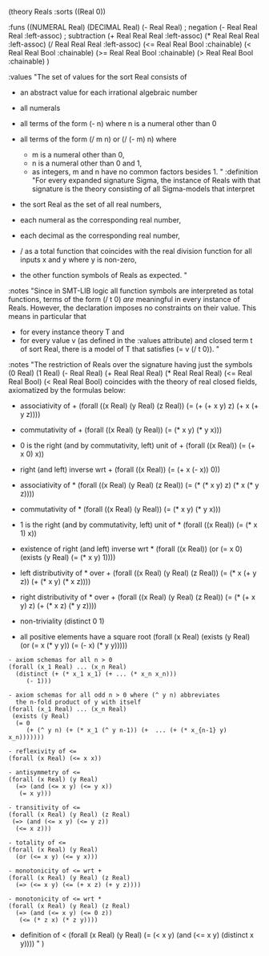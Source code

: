 (theory Reals
 :sorts ((Real 0))

 :funs ((NUMERAL Real) 
        (DECIMAL Real) 
        (- Real Real)                  ; negation
        (- Real Real Real :left-assoc) ; subtraction
        (+ Real Real Real :left-assoc) 
        (* Real Real Real :left-assoc)
        (/ Real Real Real :left-assoc)
        (<= Real Real Bool :chainable)
        (<  Real Real Bool :chainable)
        (>= Real Real Bool :chainable)
        (>  Real Real Bool :chainable)
       )

 :values
 "The set of values for the sort Real consists of 
  - an abstract value for each irrational algebraic number
  - all numerals
  - all terms of the form (- n) where n is a numeral other than 0
  - all terms of the form (/ m n) or (/ (- m) n) where 
    - m is a numeral other than 0,
    - n is a numeral other than 0 and 1,
    - as integers, m and n have no common factors besides 1.
 "
 :definition 
 "For every expanded signature Sigma, the instance of Reals with that 
  signature is the theory consisting of all Sigma-models that interpret

  - the sort Real as the set of all real numbers, 

  - each numeral as the corresponding real number,

  - each decimal as the corresponding real number,

  - / as a total function that coincides with the real division function 
    for all inputs x and y where y is non-zero,

  - the other function symbols of Reals as expected.
 "

 :notes
 "Since in SMT-LIB logic all function symbols are interpreted as total
  functions, terms of the form (/ t 0) *are* meaningful in every 
  instance of Reals. However, the declaration imposes no constraints
  on their value. This means in particular that 
  - for every instance theory T and
  - for every value v (as defined in the :values attribute) and 
    closed term t of sort Real,
  there is a model of T that satisfies (= v (/ t 0)).
 "

 :notes
 "The restriction of Reals over the signature having just the symbols 
  (0 Real)
  (1 Real)
  (- Real Real)
  (+ Real Real Real) 
  (* Real Real Real)
  (<= Real Real Bool)
  (<  Real Real Bool)
  coincides with the theory of real closed fields, axiomatized by
  the formulas below: 

   - associativity of +
   (forall ((x Real) (y Real) (z Real))
    (= (+ (+ x y) z) (+ x (+ y z))))

   - commutativity of +
   (forall ((x Real) (y Real))
    (= (* x y) (* y x)))

   - 0 is the right (and by commutativity, left) unit of +
   (forall ((x Real)) (= (+ x 0) x))

   - right (and left) inverse wrt +
   (forall ((x Real)) (= (+ x (- x)) 0))

   - associativity of *
   (forall ((x Real) (y Real) (z Real))
    (= (* (* x y) z) (* x (* y z))))

   - commutativity of *
   (forall ((x Real) (y Real)) (= (* x y) (* y x)))

   - 1 is the right (and by commutativity, left) unit of *
   (forall ((x Real)) (= (* x 1) x))

   - existence of right (and left) inverse wrt *
   (forall ((x Real))
    (or (= x 0) (exists (y Real) (= (* x y) 1))))

   - left distributivity of * over +
   (forall ((x Real) (y Real) (z Real))
    (= (* x (+ y z)) (+ (* x y) (* x z))))

   - right distributivity of * over +
   (forall ((x Real) (y Real) (z Real))
    (= (* (+ x y) z) (+ (* x z) (* y z))))

   - non-triviality
   (distinct 0 1)

   - all positive elements have a square root
   (forall (x Real)
    (exists (y Real) (or (= x (* y y)) (= (- x) (* y y)))))

    - axiom schemas for all n > 0
    (forall (x_1 Real) ... (x_n Real)
      (distinct (+ (* x_1 x_1) (+ ... (* x_n x_n)))
         (- 1))) 

    - axiom schemas for all odd n > 0 where (^ y n) abbreviates
      the n-fold product of y with itself
    (forall (x_1 Real) ... (x_n Real)
     (exists (y Real)
      (= 0
         (+ (^ y n) (+ (* x_1 (^ y n-1)) (+  ... (+ (* x_{n-1} y) x_n)))))))

    - reflexivity of <=
    (forall (x Real) (<= x x))

    - antisymmetry of <=
    (forall (x Real) (y Real)
      (=> (and (<= x y) (<= y x)) 
       (= x y)))

    - transitivity of <=
    (forall (x Real) (y Real) (z Real)
     (=> (and (<= x y) (<= y z))
      (<= x z)))

    - totality of <=
    (forall (x Real) (y Real)
      (or (<= x y) (<= y x)))
    
    - monotonicity of <= wrt +
    (forall (x Real) (y Real) (z Real)
      (=> (<= x y) (<= (+ x z) (+ y z))))

    - monotonicity of <= wrt *
    (forall (x Real) (y Real) (z Real)
      (=> (and (<= x y) (<= 0 z))
       (<= (* z x) (* z y))))

   - definition of <
   (forall (x Real) (y Real) 
     (= (< x y) (and (<= x y) (distinct x y))))
 "
)